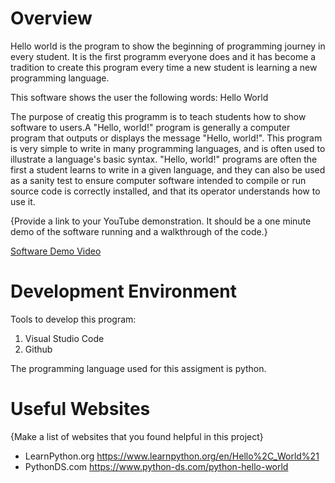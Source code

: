 # Overview

Hello world is the program to show the beginning of programming journey in every student. It is the first programm everyone does and it has become a tradition to create this program every time a new student is learning a new programming language. 

This software shows the user the following words: Hello World

The purpose of creatig this programm is to teach students how to show software to users.A "Hello, world!" program is generally a computer program that outputs or displays the message "Hello, world!". This program is very simple to write in many programming languages, and is often used to illustrate a language's basic syntax. "Hello, world!" programs are often the first a student learns to write in a given language, and they can also be used as a sanity test to ensure computer software intended to compile or run source code is correctly installed, and that its operator understands how to use it.

{Provide a link to your YouTube demonstration.  It should be a one minute demo of the software running and a walkthrough of the code.}

[Software Demo Video](http://youtube.link.goes.here)

# Development Environment

Tools to develop this program: 
1. Visual Studio Code 
2. Github 

The programming language used for this assigment is python. 

# Useful Websites

{Make a list of websites that you found helpful in this project}
* LearnPython.org  https://www.learnpython.org/en/Hello%2C_World%21
* PythonDS.com https://www.python-ds.com/python-hello-world
